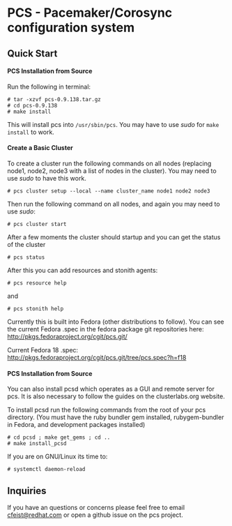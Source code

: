 # PCS - Pacemaker/Corosync configuration system


## Quick Start


#### PCS Installation from Source

Run the following in terminal:

```shell
# tar -xzvf pcs-0.9.138.tar.gz
# cd pcs-0.9.138
# make install
```

This will install pcs into `/usr/sbin/pcs`. You may have to use *sudo* for `make install` to work.


#### Create a Basic Cluster

To create a cluster run the following commands on all nodes (replacing node1, node2, node3 with a list of nodes in the cluster). You may need to use *sudo* to have this work.

```shell
# pcs cluster setup --local --name cluster_name node1 node2 node3
```

Then run the following command on all nodes, and again you may need to use *sudo*:

```
# pcs cluster start
```

After a few moments the cluster should startup and you can get the status of the cluster

```shell
# pcs status
```

After this you can add resources and stonith agents:

```shell
# pcs resource help
```
and

```shell
# pcs stonith help
```

Currently this is built into Fedora (other distributions to follow).  You can
see the current Fedora .spec in the fedora package git repositories here:
http://pkgs.fedoraproject.org/cgit/pcs.git/

Current Fedora 18 .spec:
http://pkgs.fedoraproject.org/cgit/pcs.git/tree/pcs.spec?h=f18


#### PCS Installation from Source

You can also install pcsd which operates as a GUI and remote server for pcs. It is also necessary to follow the guides on the clusterlabs.org website.  

To install pcsd run the following commands from the root of your pcs directory. (You must have the ruby bundler gem installed, rubygem-bundler in Fedora, and development packages installed)

```shell
# cd pcsd ; make get_gems ; cd ..
# make install_pcsd
```

If you are on GNU/Linux its time to:

```shell
# systemctl daemon-reload
```


## Inquiries

If you have an questions or concerns please feel free to email cfeist@redhat.com or open a github issue on the pcs project.
